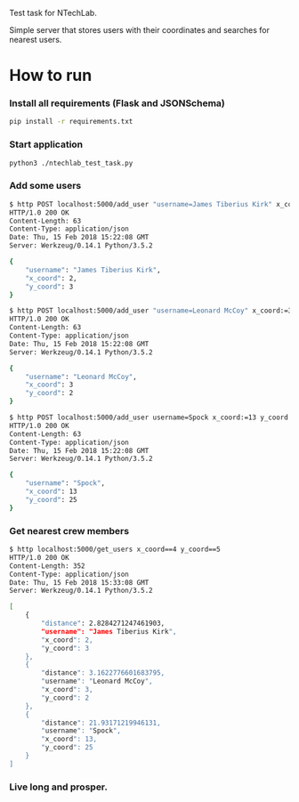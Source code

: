 Test task for NTechLab.

Simple server that stores users with their coordinates and searches for nearest users. 


# How to run

### Install all requirements (Flask and JSONSchema)
```bash
pip install -r requirements.txt
```

### Start application
```bash
python3 ./ntechlab_test_task.py
```

### Add some users
```bash
$ http POST localhost:5000/add_user "username=James Tiberius Kirk" x_coord:=2 y_coord:=3
HTTP/1.0 200 OK
Content-Length: 63
Content-Type: application/json
Date: Thu, 15 Feb 2018 15:22:08 GMT
Server: Werkzeug/0.14.1 Python/3.5.2

{
    "username": "James Tiberius Kirk",
    "x_coord": 2,
    "y_coord": 3
}

$ http POST localhost:5000/add_user "username=Leonard McCoy" x_coord:=3 y_coord:=2
HTTP/1.0 200 OK
Content-Length: 63
Content-Type: application/json
Date: Thu, 15 Feb 2018 15:22:08 GMT
Server: Werkzeug/0.14.1 Python/3.5.2

{
    "username": "Leonard McCoy",
    "x_coord": 3
    "y_coord": 2
}

$ http POST localhost:5000/add_user username=Spock x_coord:=13 y_coord:=25
HTTP/1.0 200 OK
Content-Length: 63
Content-Type: application/json
Date: Thu, 15 Feb 2018 15:22:08 GMT
Server: Werkzeug/0.14.1 Python/3.5.2

{
    "username": "Spock",
    "x_coord": 13
    "y_coord": 25
}
```

### Get nearest crew members
```bash
$ http localhost:5000/get_users x_coord==4 y_coord==5
HTTP/1.0 200 OK
Content-Length: 352
Content-Type: application/json
Date: Thu, 15 Feb 2018 15:33:08 GMT
Server: Werkzeug/0.14.1 Python/3.5.2

[
    {
        "distance": 2.8284271247461903,
        "username": "James Tiberius Kirk",
        "x_coord": 2,
        "y_coord": 3
    },
    {
        "distance": 3.1622776601683795,
        "username": "Leonard McCoy",
        "x_coord": 3,
        "y_coord": 2
    },
    {
        "distance": 21.93171219946131,
        "username": "Spock",
        "x_coord": 13,
        "y_coord": 25
    }
]
```

### Live long and prosper.
